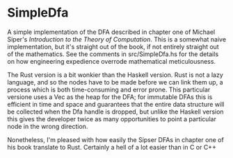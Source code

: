# SimpleDfa

A simple implementation of the DFA described in chapter one of Michael
Siper's *Introduction to the Theory of Computation*.  This is a somewhat
naive implementation, but it's straight out of the book, if not entirely
straight out of the mathematics.  See the comments in src/SimpleDfa.hs
for the details on how engineering expedience overrode mathematical 
meticulousness.

The Rust version is a bit wonkier than the Haskell version.  Rust is not
a lazy language, and so the nodes have to be made before we can link
them up, a process which is both time-consuming and error prone.  This
particular versione uses a Vec as the heap for the DFA; for immutable
DFAs this is efficient in time and space and guarantees that the entire
data structure will be collected when the Dfa handle is dropped, but
unlike the Haskell version this gives the developer twice as many
opportunities to point a particular node in the wrong direction.

Nonetheless, I'm pleased with how easily the Sipser DFAs in chapter one
of his book translate to Rust.  Certainly a hell of a lot easier than in
C or C++
